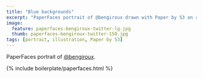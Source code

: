 ```yaml
---
title: "Blue backgrounds"
excerpt: "PaperFaces portrait of @bengiroux drawn with Paper by 53 on an iPad."
image: 
  feature: paperfaces-bengiroux-twitter-lg.jpg
  thumb: paperfaces-bengiroux-twitter-150.jpg
tags: [portrait, illustration, Paper by 53]
---
```


PaperFaces portrait of [@bengiroux](http://twitter.com/bengiroux).

{% include boilerplate/paperfaces.html %}